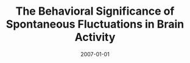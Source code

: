 ---
title: "The Behavioral Significance of Spontaneous Fluctuations in Brain Activity"
date: 2007-01-01
authors_string: R. Birn
authors:
   - R. Birn
author_ids:
   - rasmus_birn
journal: 'Neuron'
volume: 56
issue: 1
pages: 9-Aug
book_title: ''
publisher: ''
abstract: ""
project_id: 
paper_url: 
doi: 
data_loc: ''
code_loc: ''
file: '/assets/publications//assets/publications/'
file_name: '/assets/publications/'
type: journal_article
pub_str: ' (2007) Neuron 56(1): 9-Aug'
layout: publication 
---